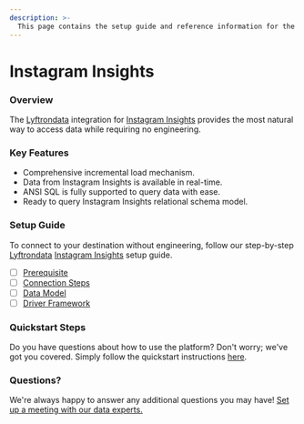 ```yaml
---
description: >-
  This page contains the setup guide and reference information for the Instagram Insights source connector.
---
```


# Instagram Insights

### Overview

The [Lyftrondata](https://www.lyftrondata.com/) integration for [Instagram Insights](None) provides the most natural way to access data while requiring no engineering.

### Key Features

* Comprehensive incremental load mechanism.
* Data from Instagram Insights is available in real-time.&#x20;
* ANSI SQL is fully supported to query data with ease.
* Ready to query Instagram Insights relational schema model.

### Setup Guide

To connect to your destination without engineering, follow our step-by-step [Lyftrondata](https://www.lyftrondata.com/)  [Instagram Insights](None) setup guide.

* [ ] [Prerequisite](prerequisite.md)
* [ ] [Connection Steps](connection-steps.md)
* [ ] [Data Model](data-model/erd.md)
* [ ] [Driver Framework](driver-framework/)

### Quickstart Steps

Do you have questions about how to use the platform? Don't worry; we've got you covered. Simply follow the quickstart instructions [here](../README.md).

### Questions? <a href="#questions" id="questions"></a>

We're always happy to answer any additional questions you may have! [Set up a meeting with our data experts.](https://www.lyftrondata.com/book-a-meeting/)

